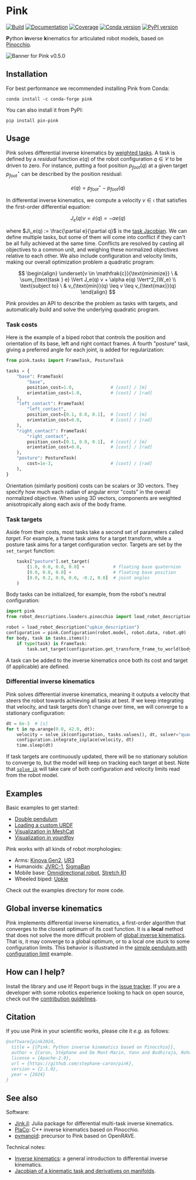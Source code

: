 # Pink

[![Build](https://img.shields.io/github/actions/workflow/status/stephane-caron/pink/main.yml?branch=main)](https://github.com/stephane-caron/pink/actions)
[![Documentation](https://img.shields.io/github/actions/workflow/status/stephane-caron/pink/docs.yml?branch=main&label=docs)](https://stephane-caron.github.io/pink/)
[![Coverage](https://coveralls.io/repos/github/stephane-caron/pink/badge.svg?branch=main)](https://coveralls.io/github/stephane-caron/pink?branch=main)
[![Conda version](https://anaconda.org/conda-forge/pink/badges/version.svg)](https://anaconda.org/conda-forge/pink)
[![PyPI version](https://img.shields.io/pypi/v/pin-pink)](https://pypi.org/project/pin-pink/)

**P**ython **in**verse **k**inematics for articulated robot models, based on [Pinocchio](https://github.com/stack-of-tasks/pinocchio).

![Banner for Pink v0.5.0](https://user-images.githubusercontent.com/1189580/192318997-ed7574c3-8238-451d-9548-a769d46ec03b.png)

## Installation

For best performance we recommended installing Pink from Conda:

```console
conda install -c conda-forge pink
```

You can also install it from PyPI:

```console
pip install pin-pink
```

## Usage

Pink solves differential inverse kinematics by [weighted tasks](https://scaron.info/robot-locomotion/inverse-kinematics.html). A task is defined by a *residual* function $e(q)$ of the robot configuration $q \in \mathcal{C}$ to be driven to zero. For instance, putting a foot position $p_{foot}(q)$ at a given target $p_{foot}^{\star}$ can be described by the position residual:

$$
e(q) = p_{foot}^{\star} - p_{foot}(q)
$$

In differential inverse kinematics, we compute a velocity $v \in \mathfrak{c}$ that satisfies the first-order differential equation:

$$
J_e(q) v = \dot{e}(q) = -\alpha e(q)
$$

where $J\_e(q) := \frac{\partial e}{\partial q}$ is the [task Jacobian](https://scaron.info/robotics/jacobian-of-a-kinematic-task-and-derivatives-on-manifolds.html). We can define multiple tasks, but some of them will come into conflict if they can't be all fully achieved at the same time. Conflicts are resolved by casting all objectives to a common unit, and weighing these normalized objectives relative to each other. We also include configuration and velocity limits, making our overall optimization problem a quadratic program:

$$
\begin{align}
\underset{v \in \mathfrak{c}}{\text{minimize}} \ & \sum_{\text{task } e} \Vert J_e(q) v + \alpha e(q) \Vert^2_{W_e} \\
\text{subject to} \ & v_{\text{min}}(q) \leq v \leq v_{\text{max}}(q)
\end{align}
$$

Pink provides an API to describe the problem as tasks with targets, and automatically build and solve the underlying quadratic program.

### Task costs

Here is the example of a biped robot that controls the position and orientation of its base, left and right contact frames. A fourth "posture" task, giving a preferred angle for each joint, is added for regularization:

```python
from pink.tasks import FrameTask, PostureTask

tasks = {
    "base": FrameTask(
        "base",
        position_cost=1.0,              # [cost] / [m]
        orientation_cost=1.0,           # [cost] / [rad]
    ),
    "left_contact": FrameTask(
        "left_contact",
        position_cost=[0.1, 0.0, 0.1],  # [cost] / [m]
        orientation_cost=0.0,           # [cost] / [rad]
    ),
    "right_contact": FrameTask(
        "right_contact",
        position_cost=[0.1, 0.0, 0.1],  # [cost] / [m]
        orientation_cost=0.0,           # [cost] / [rad]
    ),
    "posture": PostureTask(
        cost=1e-3,                      # [cost] / [rad]
    ),
}
```

Orientation (similarly position) costs can be scalars or 3D vectors. They specify how much each radian of angular error "costs" in the overall normalized objective. When using 3D vectors, components are weighted anisotropically along each axis of the body frame.

### Task targets

Aside from their costs, most tasks take a second set of parameters called *target*. For example, a frame task aims for a target transform, while a posture task aims for a target configuration vector. Targets are set by the `set_target` function:

```python
    tasks["posture"].set_target(
        [1.0, 0.0, 0.0, 0.0] +           # floating base quaternion
        [0.0, 0.0, 0.0] +                # floating base position
        [0.0, 0.2, 0.0, 0.0, -0.2, 0.0]  # joint angles
    )
```

Body tasks can be initialized, for example, from the robot's neutral configuration:

```python
import pink
from robot_descriptions.loaders.pinocchio import load_robot_description

robot = load_robot_description("upkie_description")
configuration = pink.Configuration(robot.model, robot.data, robot.q0)
for body, task in tasks.items():
    if type(task) is FrameTask:
        task.set_target(configuration.get_transform_frame_to_world(body))
```

A task can be added to the inverse kinematics once both its cost and target (if applicable) are defined.

### Differential inverse kinematics

Pink solves differential inverse kinematics, meaning it outputs a velocity that steers the robot towards achieving all tasks at best. If we keep integrating that velocity, and task targets don't change over time, we will converge to a stationary configuration:

```python
dt = 6e-3  # [s]
for t in np.arange(0.0, 42.0, dt):
    velocity = solve_ik(configuration, tasks.values(), dt, solver="quadprog")
    configuration.integrate_inplace(velocity, dt)
    time.sleep(dt)
```

If task targets are continuously updated, there will be no stationary solution to converge to, but the model will keep on tracking each target at best. Note that [`solve_ik`](https://stephane-caron.github.io/pink/inverse-kinematics.html#pink.solve_ik.solve_ik) will take care of both configuration and velocity limits read from the robot model.

## Examples

Basic examples to get started:

* [Double pendulum](https://github.com/stephane-caron/pink/blob/main/examples/double_pendulum.py)
* [Loading a custom URDF](https://github.com/stephane-caron/pink/blob/main/examples/load_custom_urdf.py)
* [Visualization in MeshCat](https://github.com/stephane-caron/pink/blob/main/examples/visualize_in_meshcat.py)
* [Visualization in yourdfpy](https://github.com/stephane-caron/pink/blob/main/examples/visualize_in_yourdfpy.py)

Pink works with all kinds of robot morphologies:

* Arms: [Kinova Gen2](https://github.com/stephane-caron/pink/blob/main/examples/arm_kinova_gen2.py), [UR3](https://github.com/stephane-caron/pink/blob/main/examples/arm_ur3.py)
* Humanoids: [JVRC-1](https://github.com/stephane-caron/pink/blob/main/examples/humanoid_jvrc.py), [SigmaBan](https://github.com/stephane-caron/pink/blob/main/examples/humanoid_sigmaban.py)
* Mobile base: [Omnidirectional robot](https://github.com/stephane-caron/pink/blob/main/examples/mobile_omni_wheeled_robot.py), [Stretch R1](https://github.com/stephane-caron/pink/blob/main/examples/mobile_stretch.py)
* Wheeled biped: [Upkie](https://github.com/stephane-caron/pink/blob/main/examples/wheeled_biped_upkie.py)

Check out the examples directory for more code.

## Global inverse kinematics

Pink implements differential inverse kinematics, a first-order algorithm that converges to the closest optimum of its cost function. It is a **local** method that does not solve the more difficult problem of [global inverse kinematics](https://github.com/stephane-caron/pink/discussions/66). That is, it may converge to a global optimum, or to a local one stuck to some configuration limits. This behavior is illustrated in the [simple pendulum with configuration limit](https://github.com/stephane-caron/pink/blob/main/examples/simple_pendulum_configuration_limit.py) example.

## How can I help?

Install the library and use it! Report bugs in the [issue tracker](https://github.com/stephane-caron/pink/issues). If you are a developer with some robotics experience looking to hack on open source, check out the [contribution guidelines](CONTRIBUTING.md).

## Citation

If you use Pink in your scientific works, please cite it *e.g.* as follows:

```bibtex
@software{pink2024,
  title = {{Pink: Python inverse kinematics based on Pinocchio}},
  author = {Caron, Stéphane and De Mont-Marin, Yann and Budhiraja, Rohan and Bang, Seung Hyeon},
  license = {Apache-2.0},
  url = {https://github.com/stephane-caron/pink},
  version = {2.1.0},
  year = {2024}
}
```

## See also

Software:

- [Jink.jl](https://github.com/adubredu/Jink.jl): Julia package for differential multi-task inverse kinematics.
- [PlaCo](https://github.com/rhoban/placo): C++ inverse kinematics based on Pinocchio.
- [pymanoid](https://github.com/stephane-caron/pymanoid): precursor to Pink based on OpenRAVE.

Technical notes:

- [Inverse kinematics](https://scaron.info/robotics/inverse-kinematics.html): a general introduction to differential inverse kinematics.
- [Jacobian of a kinematic task and derivatives on manifolds](https://scaron.info/robotics/jacobian-of-a-kinematic-task-and-derivatives-on-manifolds.html).
